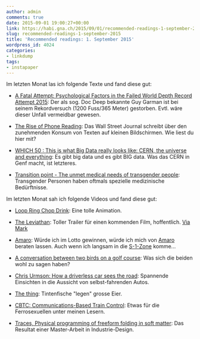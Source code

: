 ```yaml
---
author: admin
comments: true
date: 2015-09-01 19:00:27+00:00
link: https://habi.gna.ch/2015/09/01/recommended-readings-1-september-2015/
slug: recommended-readings-1-september-2015
title: 'Recommended readings: 1. September 2015'
wordpress_id: 4024
categories:
- linkdump
tags:
- instapaper
---
```


Im letzten Monat las ich folgende Texte und fand diese gut:





  * [A Fatal Attempt: Psychological Factors in the Failed World Depth Record Attempt 2015](http://scubatechphilippines.com/scuba_blog/guy-garman-world-depth-record-fatal-dive/): Der als sog. Doc Deep bekannte Guy Garman ist bei seinem Rekordversuch (1200 Fuss/365 Meter) gestorben. Evtl. wäre dieser Unfall vermeidbar gewesen.


  * [The Rise of Phone Reading](http://www.wsj.com/articles/the-rise-of-phone-reading-1439398395): Das Wall Street Journal schreibt über den zunehmenden Konsum von Texten auf kleinen Bildschirmen. Wie liest du hier mit?


  * [WHICH 50 : This is what Big Data really looks like: CERN, the universe and everything](http://which-50.com/blog/2015/august/03/this-is-what-big-data-really-looks-like-cern-the-universe-and-everything/): Es gibt big data und es gibt BIG data. Was das CERN in Genf macht, ist letzteres.


  * [Transition point - The unmet medical needs of transgender people](http://sm.stanford.edu/archive/stanmed/2012spring/article7.html): Transgender Personen haben oftmals spezielle medizinische Bedürftnisse.



Im letzten Monat sah ich folgende Videos und fand diese gut:



  * [Loop Ring Chop Drink](https://vimeo.com/95399265): Eine tolle Animation.


  * [The Leviathan](https://vimeo.com/122368314): Toller Trailer für einen kommenden Film, hoffentlich. [Via Mark](http://permanenttourist.ch/2015/08/the-leviathan/)


  * [Amaro](https://vimeo.com/127009770): Würde ich im Lotto gewinnen, würde ich mich von [Amaro](http://www.amarobikes.com/gallery.html) beraten lassen. Auch wenn ich langsam in die [S-1-Zone](http://www.velominati.com/the-rules/#12) komme...


  * [A conversation between two birds on a golf course](https://vimeo.com/85779103): Was sich die beiden wohl zu sagen haben?


  * [Chris Urmson: How a driverless car sees the road](https://www.youtube.com/watch?v=tiwVMrTLUWg): Spannende Einsichten in die Aussicht von selbst-fahrenden Autos.


  * [The thing](https://vimeo.com/133076936): Tintenfische "legen" grosse Eier.


  * [CBTC: Communications-Based Train Control](https://www.youtube.com/watch?v=Mjx3S3UjmnA): Etwas für die Ferrosexuellen unter meinen Lesern.


  * [Traces, Physical programming of freeform folding in soft matter](https://vimeo.com/133662815): Das Resultat einer Master-Arbeit in Industrie-Design.


